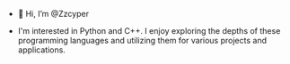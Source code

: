 - 👋 Hi, I’m @Zzcyper
  
- I'm interested in Python and C++. I enjoy exploring the depths of these programming languages and utilizing them for various projects and applications.

<!---
Zzcyper/Zzcyper is a ✨ special ✨ repository because its `README.md` (this file) appears on your GitHub profile.
You can click the Preview link to take a look at your changes.
--->
